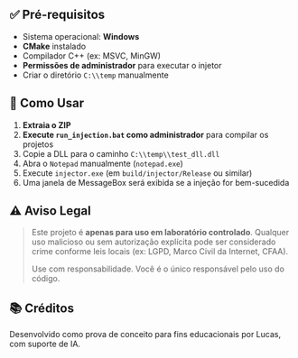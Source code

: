 
## ✅ Pré-requisitos

- Sistema operacional: **Windows**
- **CMake** instalado
- Compilador C++ (ex: MSVC, MinGW)
- **Permissões de administrador** para executar o injetor
- Criar o diretório `C:\\temp` manualmente

## 🚀 Como Usar

1. **Extraia o ZIP**
2. **Execute `run_injection.bat` como administrador** para compilar os projetos
3. Copie a DLL para o caminho `C:\\temp\\test_dll.dll`
4. Abra o `Notepad` manualmente (`notepad.exe`)
5. Execute `injector.exe` (em `build/injector/Release` ou similar)
6. Uma janela de MessageBox será exibida se a injeção for bem-sucedida

## ⚠️ Aviso Legal

> Este projeto é **apenas para uso em laboratório controlado**. Qualquer uso malicioso ou sem autorização explícita pode ser considerado crime conforme leis locais (ex: LGPD, Marco Civil da Internet, CFAA).
> 
> Use com responsabilidade. Você é o único responsável pelo uso do código.

## 📚 Créditos

Desenvolvido como prova de conceito para fins educacionais por Lucas, com suporte de IA.
